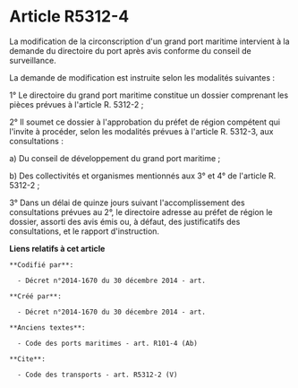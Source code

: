 # Article R5312-4

La modification de la circonscription d'un grand port maritime intervient à la demande du directoire du port après avis
conforme du conseil de surveillance. 

La demande de modification est instruite selon les modalités suivantes : 

1° Le directoire du grand port maritime constitue un dossier comprenant les pièces prévues à l'article R. 5312-2 ; 

2° Il soumet ce dossier à l'approbation du préfet de région compétent qui l'invite à procéder, selon les modalités prévues à
l'article R. 5312-3, aux consultations : 

a) Du conseil de développement du grand port maritime ; 

b) Des collectivités et organismes mentionnés aux 3° et 4° de l'article R. 5312-2 ; 

3° Dans un délai de quinze jours suivant l'accomplissement des consultations prévues au 2°, le directoire adresse au préfet
de région le dossier, assorti des avis émis ou, à défaut, des justificatifs des consultations, et le rapport d'instruction.

**Liens relatifs à cet article**

	**Codifié par**:

	  - Décret n°2014-1670 du 30 décembre 2014 - art.

	**Créé par**:

	  - Décret n°2014-1670 du 30 décembre 2014 - art.

	**Anciens textes**:

	  - Code des ports maritimes - art. R101-4 (Ab)

	**Cite**:

	  - Code des transports - art. R5312-2 (V)

